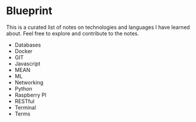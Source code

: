 # Blueprint  
  
This is a curated list of notes on technologies and languages I have learned about. Feel free to explore and contribute to the notes.  

+ Databases
+ Docker
+ GIT
+ Javascript 
+ MEAN
+ ML
+ Networking
+ Python
+ Raspberry PI
+ RESTful
+ Terminal 
+ Terms
